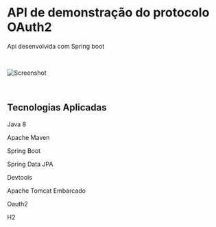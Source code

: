 <h1> API de demonstração do protocolo OAuth2 </h1>
<p>Api desenvolvida com Spring boot</p>

<br/>

![Screenshot](docs/oauth.png)

<br/>

<h2>Tecnologias Aplicadas</h2>
<p>Java 8</p>
<p>Apache Maven</p>
<p>Spring Boot</p>
<p>Spring Data JPA</p>
<p>Devtools</p>
<p>Apache Tomcat Embarcado</p>
<p>Oauth2</p>
<p>H2</p>


